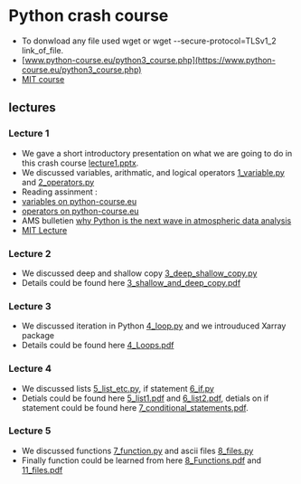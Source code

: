 # Python crash course
- To donwload any file used wget or wget --secure-protocol=TLSv1_2 link_of_file.
- [www.python-course.eu/python3_course.php](https://www.python-course.eu/python3_course.php)
- [MIT course](https://ocw.mit.edu/courses/electrical-engineering-and-computer-science/6-189-a-gentle-introduction-to-programming-using-python-january-iap-2011/readings/)

## lectures 
### Lecture 1
- We gave a short introductory presentation on what we are going to do in this crash course [lecture1.pptx](lectures/lecture1.pptx). 
- We discussed variables, arithmatic, and logical operators [1_variable.py](1_variable.py) and [2_operators.py](2_operators.py)
- Reading assinment : 
- [variables on python-course.eu](https://python-course.eu/python-tutorial/data-types-and-variables.php) 
- [operators on python-course.eu](https://python-course.eu/python-tutorial/operators.php)
- AMS bulletien [why Python is the next wave in atmospheric data analysis](lectures/why_python_is_the_next_wave_in_earth_sciences_computing.pdf)  
- [MIT Lecture](https://www.greenteapress.com/thinkpython/thinkCSpy/html/chap02.html)
### Lecture 2
- We discussed deep and shallow copy [3_deep_shallow_copy.py](lectures/3_deep_shallow_copy.py)
- Details could be found here [3_shallow_and_deep_copy.pdf](lectures/3_shallow_and_deep_copy.pdf)
### Lecture 3
- We discussed iteration in Python [4_loop.py](4_loop.py) and we introuduced Xarray package
- Details could be found here [4_Loops.pdf](lectures/4_Loops.pdf)
### Lecture 4
- We discussed lists [5_list_etc.py](5_list_etc.py), if statement [6_if.py](6_if.py) 
- Detials could be found here [5_list1.pdf](lectures/5_list1.pdf) and [6_list2.pdf](lectures/6_list2.pdf), detials on if statement could be found here [7_conditional_statements.pdf](lectures/7_conditional_statements.pdf). 

### Lecture 5
- We discussed functions [7_function.py](7_function.py) and ascii files [8_files.py](8_files.py)
- Finally function could be learned from here [8_Functions.pdf](lectures/8_Functions.pdf) and [11_files.pdf](lectures/11_files.pdf)


